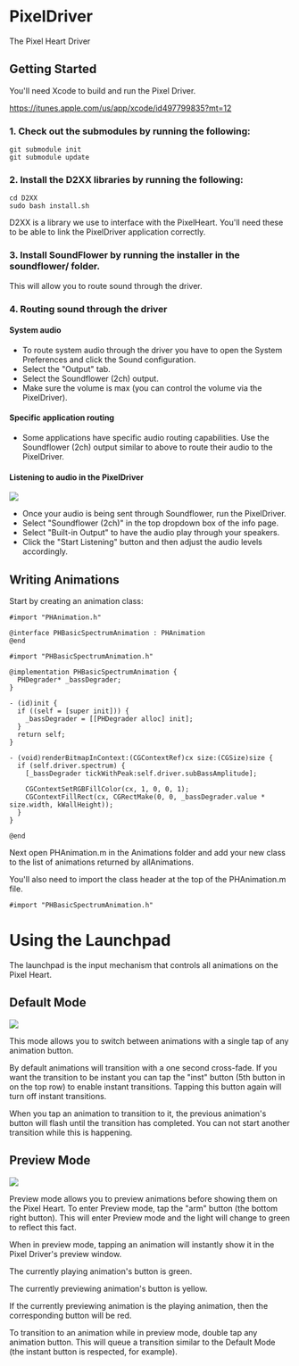 PixelDriver
===========

The Pixel Heart Driver

Getting Started
---------------

You'll need Xcode to build and run the Pixel Driver.

https://itunes.apple.com/us/app/xcode/id497799835?mt=12

### 1. Check out the submodules by running the following:

```
git submodule init
git submodule update
```

### 2. Install the D2XX libraries by running the following:

```
cd D2XX
sudo bash install.sh
```

D2XX is a library we use to interface with the PixelHeart. You'll need these to be able to link the
PixelDriver application correctly.

### 3. Install SoundFlower by running the installer in the soundflower/ folder.

This will allow you to route sound through the driver.

### 4. Routing sound through the driver

#### System audio

- To route system audio through the driver you have to open the System Preferences and click the Sound
  configuration.
- Select the "Output" tab.
- Select the Soundflower (2ch) output.
- Make sure the volume is max (you can control the volume via the PixelDriver).

#### Specific application routing

- Some applications have specific audio routing capabilities. Use the Soundflower (2ch) output similar to
  above to route their audio to the PixelDriver.

#### Listening to audio in the PixelDriver

[![](https://raw.github.com/ThePixelHeart/PixelDriver/master/pixeldriverinfopanel.png)](https://raw.github.com/ThePixelHeart/PixelDriver/master/pixeldriverinfopanel.png)

- Once your audio is being sent through Soundflower, run the PixelDriver.
- Select "Soundflower (2ch)" in the top dropdown box of the info page.
- Select "Built-in Output" to have the audio play through your speakers.
- Click the "Start Listening" button and then adjust the audio levels accordingly.

Writing Animations
------------------

Start by creating an animation class:

```obj-c
#import "PHAnimation.h"

@interface PHBasicSpectrumAnimation : PHAnimation
@end
```

```obj-c
#import "PHBasicSpectrumAnimation.h"

@implementation PHBasicSpectrumAnimation {
  PHDegrader* _bassDegrader;
}

- (id)init {
  if ((self = [super init])) {
    _bassDegrader = [[PHDegrader alloc] init];
  }
  return self;
}

- (void)renderBitmapInContext:(CGContextRef)cx size:(CGSize)size {
  if (self.driver.spectrum) {
    [_bassDegrader tickWithPeak:self.driver.subBassAmplitude];

    CGContextSetRGBFillColor(cx, 1, 0, 0, 1);
    CGContextFillRect(cx, CGRectMake(0, 0, _bassDegrader.value * size.width, kWallHeight));
  }
}

@end
```

Next open PHAnimation.m in the Animations folder and add your new class to the
list of animations returned by allAnimations.

You'll also need to import the class header at the top of the PHAnimation.m
file.

```obj-c
#import "PHBasicSpectrumAnimation.h"
````


Using the Launchpad
===================

The launchpad is the input mechanism that controls all animations on the Pixel Heart.

Default Mode
------------

[![](https://raw.github.com/ThePixelHeart/PixelDriver/master/launchpad.png)](https://raw.github.com/ThePixelHeart/PixelDriver/master/launchpad.png)

This mode allows you to switch between animations with a single tap of any animation button.

By default animations will transition with a one second cross-fade. If you want the transition
to be instant you can tap the "inst" button (5th button in on the top row) to enable instant
transitions. Tapping this button again will turn off instant transitions.

When you tap an animation to transition to it, the previous animation's button will flash until
the transition has completed. You can not start another transition while this is happening.

Preview Mode
------------

[![](https://raw.github.com/ThePixelHeart/PixelDriver/master/launchpad_previewmode.png)](https://raw.github.com/ThePixelHeart/PixelDriver/master/launchpad_previewmode.png)

Preview mode allows you to preview animations before showing them on the Pixel Heart. To enter
Preview mode, tap the "arm" button (the bottom right button). This will enter Preview mode and
the light will change to green to reflect this fact.

When in preview mode, tapping an animation will instantly show it in the Pixel Driver's preview
window.

The currently playing animation's button is green.

The currently previewing animation's button is yellow.

If the currently previewing animation is the playing animation, then the corresponding button will
be red.

To transition to an animation while in preview mode, double tap any animation button. This will
queue a transition similar to the Default Mode (the instant button is respected, for example).
